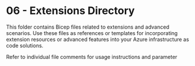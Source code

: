 # 06 - Extensions Directory

This folder contains Bicep files related to extensions and advanced scenarios. Use these files as references or templates for incorporating extension resources or advanced features into your Azure infrastructure as code solutions.

Refer to individual file comments for usage instructions and parameter